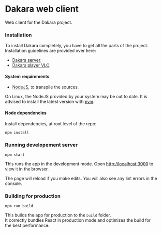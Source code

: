 # Dakara web client

Web client for the Dakara project.

### Installation

To install Dakara completely, you have to get all the parts of the project.
Installation guidelines are provided over here:

* [Dakara server](https://github.com/Nadeflore/dakara-server/);
* [Dakara player VLC](https://github.com/Nadeflore/dakara-player-vlc/).

#### System requirements

* [NodeJS](https://nodejs.org/), to transpile the sources.

On Linux, the NodeJS provided by your system may be out to date.
It is advised to install the latest version with [nvm](http://nvm.sh/).

#### Node dependencies

Install dependencies, at root level of the repo:

```shell
npm install
```

### Running developement server 

```shell
npm start
```

This runs the app in the development mode.
Open [http://localhost:3000](http://localhost:3000) to view it in the browser.

The page will reload if you make edits.
You will also see any lint errors in the console.

### Building for production

```shell
npm run build
```

This builds the app for production to the `build` folder.<br />
It correctly bundles React in production mode and optimizes the build for the best performance.
